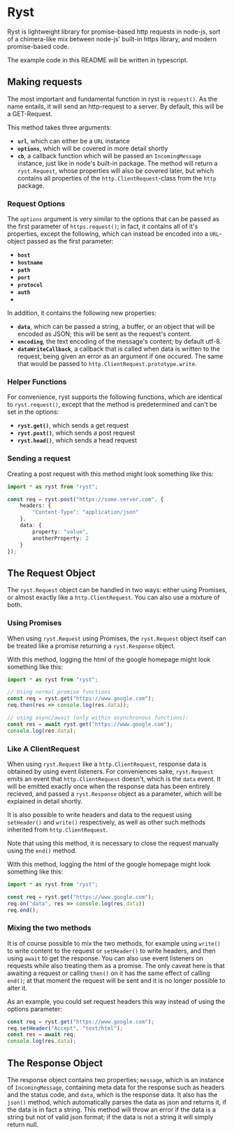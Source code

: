 # Ryst
Ryst is lightweight library for promise-based http requests in node-js, sort of a chimera-like mix between node-js' built-in 
https library, and modern promise-based code.

The example code in this README will be written in typescript.

## Making requests
The most important and fundamental function in ryst is `request()`. As the name entails, it will send an http-request to a server.
By default, this will be a GET-Request.

This method takes three arguments:
* **`url`**, which can either be a `URL` instance
* **`options`**, which will be covered in more detail shortly
* **`cb`**, a callback function which will be passed an `IncomingMessage` instance, just like in node's built-in package.
The method will return a `ryst.Request`, whose properties will also be covered later, but which contains all properties
of the `http.ClientRequest`-class from the `http` package.

### Request Options
The `options` argument is very similar to the options that can be passed as the first parameter of `https.request()`;
in fact, it contains all of it's properties, except the following, which can instead be encoded into a `URL`-object passed as the first parameter:
* **`host`**
* **`hostname`**
* **`path`**
* **`port`**
* **`protocol`**
* **`auth`**
* 
In addition, it contains the following new properties:
* **`data`**, which can be passed a string, a buffer, or an object that will be encoded as JSON; this will be sent as the request's content.
* **`encoding`**, the text encoding of the message's content; by default utf-8.
* **`dataWriteCallback`**, a callback that is called when data is written to the request, being given an error as an argument if one occured. The same that would be passed to `http.ClientRequest.prototype.write`.

### Helper Functions
For convenience, ryst supports the following functions, which are identical to `ryst.request()`, except that the method is predetermined and can't be set in the options:
* **`ryst.get()`**, which sends a get request
* **`ryst.post()`**, which sends a post request
* **`ryst.head()`**, which sends a head request

### Sending a request
Creating a post request with this method might look something like this:

```typescript
import * as ryst from "ryst";

const req = ryst.post("https://some.server.com", {
	headers: {
		"Content-Type": "application/json"
	},
	data: {
		property: "value",
		anotherProperty: 2
	}
});
```

## The Request Object
The `ryst.Request` object can be handled in two ways: either using Promises, or almost exactly like a `http.ClientRequest`. You can also use a mixture of both.

### Using Promises
When using `ryst.Request` using Promises, the `ryst.Request` object itself can be treated like a promise returning a `ryst.Response` object.

With this method, logging the html of the google homepage might look something like this:

```typescript
import * as ryst from "ryst";

// Using normal promise functions
const req = ryst.get("https://www.google.com");
req.then(res => console.log(res.data));

// using async/await (only within asynchronous functions):
const res = await ryst.get("https://www.google.com");
console.log(res.data);
```

### Like A ClientRequest
When using `ryst.Request` like a `http.ClientRequest`, response data is obtained by using event listeners. For conveniences sake,
`ryst.Request` emits an event that `http.ClientRequest` doesn't, which is the `data` event. It will be emitted exactly once when
the response data has been entirely recieved, and passed a `ryst.Response` object as a parameter, which will be explained in detail shortly.

It is also possible to write headers and data to the request using `setHeader()` and `write()` respectively, as well as other such methods
inherited from `http.ClientRequest`.

Note that using this method, it is necessary to close the request manually using the `end()` method.

With this method, logging the html of the google homepage might look something like this:

```typescript
import * as ryst from "ryst";

const req = ryst.get("https://www.google.com");
req.on("data", res => console.log(res.data))
req.end();
```

### Mixing the two methods
It is of course possible to mix the two methods, for example using `write()` to write content to the request or `setHeader()` to write
headers, and then using `await` to get the response. You can also use event listeners on requests while also treating them as a promise.
The only caveat here is that awaiting a request or calling `then()` on it has the same effect of calling `end()`; at that moment the request will be sent and it is no longer possible to alter it.

As an example, you could set request headers this way instead of using the options parameter:

```typescript
const req = ryst.get("https://www.google.com");
req.setHeader("Accept", "text/html");
const res = await req;
console.log(res.data);
```

## The Response Object
The response object contains two properties; `message`, which is an instance of `IncomingMessage`, containing meta data for the response such as headers
and the status code, and `data`, which is the response data. It also has the `json()` method, which automatically parses the data as json and returns
it, if the data is in fact a string. This method will throw an error if the data is a string but not of valid json format; if the data is not a string it will simply return null.